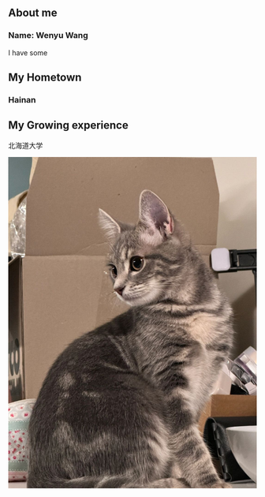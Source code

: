 ## About me
### Name: Wenyu Wang 
I have some 
## My Hometown
 ### Hainan
 
## My Growing experience
  北海道大学  

![image](/123.jpg)
